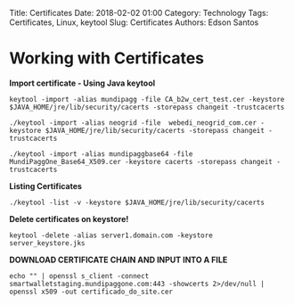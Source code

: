Title: Certificates
Date: 2018-02-02 01:00
Category: Technology
Tags: Certificates, Linux, keytool
Slug: Certificates
Authors: Edson Santos

# **Working with Certificates**

**Import certificate - Using Java keytool**

	keytool -import -alias mundipagg -file CA_b2w_cert_test.cer -keystore $JAVA_HOME/jre/lib/security/cacerts -storepass changeit -trustcacerts

	./keytool -import -alias neogrid -file  webedi_neogrid_com.cer -keystore $JAVA_HOME/jre/lib/security/cacerts -storepass changeit -trustcacerts

	./keytool -import -alias mundipaggbase64 -file MundiPaggOne_Base64_X509.cer -keystore cacerts -storepass changeit -trustcacerts


**Listing Certificates**

	./keytool -list -v -keystore $JAVA_HOME/jre/lib/security/cacerts

**Delete certificates on keystore!**

	keytool -delete -alias server1.domain.com -keystore server_keystore.jks

**DOWNLOAD CERTIFICATE CHAIN AND INPUT INTO A FILE** 

	echo "" | openssl s_client -connect smartwalletstaging.mundipaggone.com:443 -showcerts 2>/dev/null | openssl x509 -out certificado_do_site.cer

